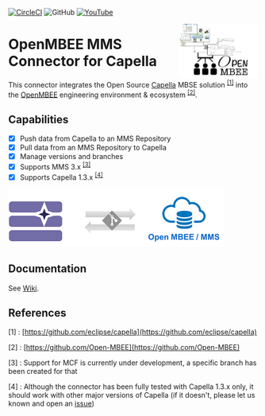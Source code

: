 [![CircleCI](https://circleci.com/gh/labs4capella/mms-capella.svg?style=shield)](https://circleci.com/gh/labs4capella/mms-capella)
![GitHub](https://img.shields.io/github/license/labs4capella/mms-capella.svg?color=blue)
[![YouTube](https://img.shields.io/badge/youtube-screencast-red?logo=youtube)](https://youtu.be/p2Ogy553-dU)

<img align="right" width="160" height="110" src="docs/openmbee-capella.png" alt="OpenMBEE"/>

# OpenMBEE MMS Connector for Capella

This connector integrates the Open Source [Capella](https://www.eclipse.org/capella) MBSE solution <sup>[\[1\]](#References)</sup> into the [OpenMBEE](https://www.openmbee.org) engineering environment & ecosystem <sup>[\[2\]](#References)</sup>.

## Capabilities

- [x] Push data from Capella to an MMS Repository
- [x] Pull data from an MMS Repository to Capella 
- [x] Manage versions and branches
- [x] Supports MMS 3.x <sup>[\[3\]](#References)</sup>
- [x] Supports Capella 1.3.x <sup>[\[4\]](#References)</sup>

![MMS Connector](docs/mms-connector-capella.png)

## Documentation

See [Wiki](https://github.com/labs4capella/mms-capella/wiki).


## References

\[1\] : [https://github.com/eclipse/capella](https://github.com/eclipse/capella)

\[2\] : [https://github.com/Open-MBEE](https://github.com/Open-MBEE)

\[3\] : Support for MCF is currently under development, a specific branch has been created for that

\[4\] : Although the connector has been fully tested with Capella 1.3.x only, it should work with other major versions of Capella (if it doesn't, please let us known and open an [issue](https://github.com/open-mbee/mms-capella/issues))
